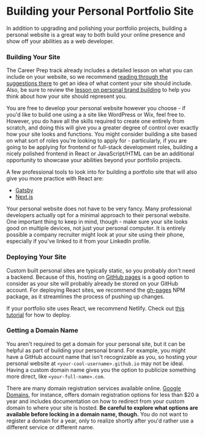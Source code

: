 # Building your Personal Portfolio Site

In addition to upgrading and polishing your portfolio projects, building a personal website is a great way to both build your online presence and show off your abilities as a web developer.

### Building Your Site

The Career Prep track already includes a detailed lesson on what you can include on your website, so we recommend <a href="https://github.com/learn-co-curriculum/careers-personal-website-portfolio" target="_blank">reading through the suggestions there</a> to get an idea of what content your site should include. Also, be sure to review the <a href="https://github.com/learn-co-curriculum/careers-personal-brand-building" target="_blank">lesson on personal brand building</a> to help you think about how your site should represent you.

You are free to develop your personal website however you choose - if you'd like to build one using a a site like WordPress or Wix, feel free to. However, you do have all the skills required to create one entirely from scratch, and doing this will give you a greater degree of control over exactly how your site looks and functions. You might consider building a site based on what sort of roles you're looking to apply for - particularly, if you are going to be applying for frontend or full-stack development roles, building a nicely polished frontend in React or JavaScript/HTML can be an additional opportunity to showcase your abilities beyond your portfolio projects.

A few professional tools to look into for building a portfolio site that will also give you more practice with React are:

- <a href="https://www.gatsbyjs.com/" target="_blank">Gatsby</a>
- <a href="https://nextjs.org/" target="_blank">Next.js</a>

Your personal website does not have to be very fancy. Many professional developers actually opt for a minimal approach to their personal website. One important thing to keep in mind, though - make sure your site looks good on multiple devices, not just your personal computer. It is entirely possible a company recruiter might look at your site using their phone, especially if you've linked to it from your LinkedIn profile.

### Deploying Your Site

Custom built personal sites are typically static, so you probably don't need a backend. Because of this, hosting on <a href="https://pages.github.com/" target="_blank">GitHub pages</a> is a good option to consider as your site will probably already be stored on your GitHub account. For deploying React sites, we recommend the <a href="https://www.npmjs.com/package/gh-pages" target="_blank">gh-pages</a> NPM package, as it streamlines the process of pushing up changes. 

If your portfolio site uses React, we recommend Netlify. Check out <a href="https://www.netlify.com/with/react/" target="_blank">this tutorial</a> for how to deploy. 

### Getting a Domain Name

You aren't required to get a domain for your personal site, but it can be helpful as part of building your personal brand. For example, you might have a GitHub account name that isn't recognizable as you, so hosting your personal website at `<your-cool-username>.github.io` may not be ideal. Having a custom domain name gives you the option to publicize something more direct, like `<your-full-name>.com`.

There are many domain registration services available online. <a href="https://domains.google/" target="_blank">Google Domains</a>, for instance, offers domain registration options for less than $20 a year and includes documentation on how to redirect from your custom domain to where your site is hosted. __Be careful to explore what options are available before locking in a domain name, though.__ You do not want to register a domain for a year, only to realize shortly after you'd rather use a different service or different name.